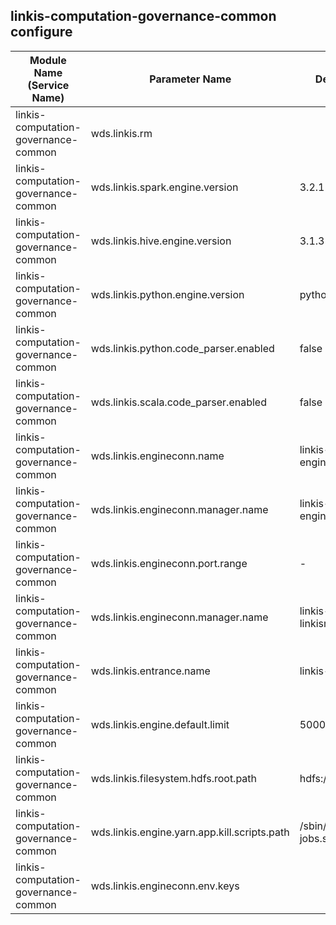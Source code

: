 ## linkis-computation-governance-common  configure


| Module Name (Service Name) | Parameter Name | Default Value | Description |
| -------- | -------- | ----- |----- | 
|linkis-computation-governance-common|wds.linkis.rm| | wds.linkis.rm |
|linkis-computation-governance-common|wds.linkis.spark.engine.version|3.2.1 |spark.engine.version|
|linkis-computation-governance-common|wds.linkis.hive.engine.version| 3.1.3 |hive.engine.version|
|linkis-computation-governance-common|wds.linkis.python.engine.version|python2 | python.engine.version  |
|linkis-computation-governance-common|wds.linkis.python.code_parser.enabled| false |python.code_parser.enabled|
|linkis-computation-governance-common|wds.linkis.scala.code_parser.enabled| false | scala.code_parser.enabled  |
|linkis-computation-governance-common|wds.linkis.engineconn.name| linkis-cg-engineconn  | engineconn.name |
|linkis-computation-governance-common|wds.linkis.engineconn.manager.name|linkis-cg-engineconnmanager   | engineconn.manager.name |
|linkis-computation-governance-common|wds.linkis.engineconn.port.range| - |engineconn.port.range|
|linkis-computation-governance-common|wds.linkis.engineconn.manager.name| linkis-cg-linkismanager |engineconn.manager.name|
|linkis-computation-governance-common|wds.linkis.entrance.name|linkis-cg-entrance| linkis.entrance.name|
|linkis-computation-governance-common|wds.linkis.engine.default.limit| 5000 |engine.default.limit|
|linkis-computation-governance-common|wds.linkis.filesystem.hdfs.root.path| hdfs:///tmp/linkis/  | filesystem.hdfs.root.path  |
|linkis-computation-governance-common|wds.linkis.engine.yarn.app.kill.scripts.path| /sbin/kill-yarn-jobs.sh |engine.yarn.app.kill.scripts.path|
|linkis-computation-governance-common|wds.linkis.engineconn.env.keys|   | engineconn.env.keys  |



